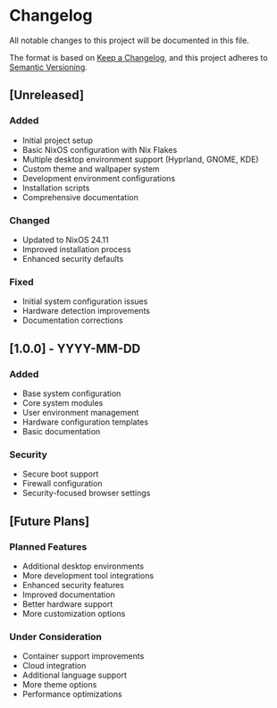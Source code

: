 # Changelog

All notable changes to this project will be documented in this file.

The format is based on [Keep a Changelog](https://keepachangelog.com/en/1.0.0/),
and this project adheres to [Semantic Versioning](https://semver.org/spec/v2.0.0.html).

## [Unreleased]

### Added
- Initial project setup
- Basic NixOS configuration with Nix Flakes
- Multiple desktop environment support (Hyprland, GNOME, KDE)
- Custom theme and wallpaper system
- Development environment configurations
- Installation scripts
- Comprehensive documentation

### Changed
- Updated to NixOS 24.11
- Improved installation process
- Enhanced security defaults

### Fixed
- Initial system configuration issues
- Hardware detection improvements
- Documentation corrections

## [1.0.0] - YYYY-MM-DD

### Added
- Base system configuration
- Core system modules
- User environment management
- Hardware configuration templates
- Basic documentation

### Security
- Secure boot support
- Firewall configuration
- Security-focused browser settings

## [Future Plans]

### Planned Features
- Additional desktop environments
- More development tool integrations
- Enhanced security features
- Improved documentation
- Better hardware support
- More customization options

### Under Consideration
- Container support improvements
- Cloud integration
- Additional language support
- More theme options
- Performance optimizations 